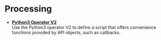 <!-- loioe48b353f379e47d3abf4a8bc336825dd -->

# Processing

-   **[Python3 Operator V2](python3-operator-v2-1b5cca1.md "Use the Python3 operator V2 to define a script that offers convenience functions provided by API objects, such as callbacks.")**  
Use the Python3 operator V2 to define a script that offers convenience functions provided by API objects, such as callbacks.

